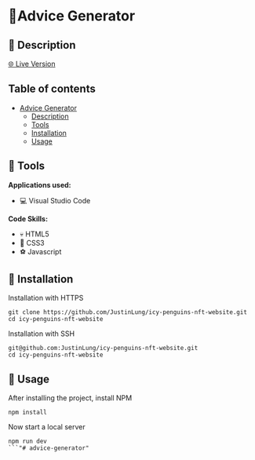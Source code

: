 # 🎉Advice Generator

## 📝 Description

[🌐 Live Version]()

## Table of contents

- [Advice Generator](#title)
  - [Description](Description)
  - [Tools](#tools)
  - [Installation](#installation)
  - [Usage](#Usage)

## 🔨 Tools

**Applications used:**

- 💻 Visual Studio Code

**Code Skills:**

- 💀 HTML5
- 🧍 CSS3
- ⚽ Javascript

## 🔌 Installation

Installation with HTTPS
```
git clone https://github.com/JustinLung/icy-penguins-nft-website.git
cd icy-penguins-nft-website
```

Installation with SSH
```
git@github.com:JustinLung/icy-penguins-nft-website.git
cd icy-penguins-nft-website
```
## 🔋 Usage
After installing the project, install NPM
```
npm install
```
Now start a local server
```
npm run dev
```"# advice-generator" 
